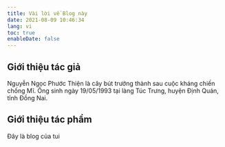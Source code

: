 ```yaml
---
title: Vài lời về Blog này
date: 2021-08-09 10:46:34
lang: vi
toc: true
enableDate: false
---
```

## Giới thiệu tác giả
Nguyễn Ngọc Phước Thiện là cây bút trưởng thành sau cuộc kháng chiến chống Mĩ. Ông sinh ngày 19/05/1993 tại làng Túc Trưng, huyện Định Quán, tỉnh Đồng Nai.

## Giới thiệu tác phẩm
Đây là blog của tui
